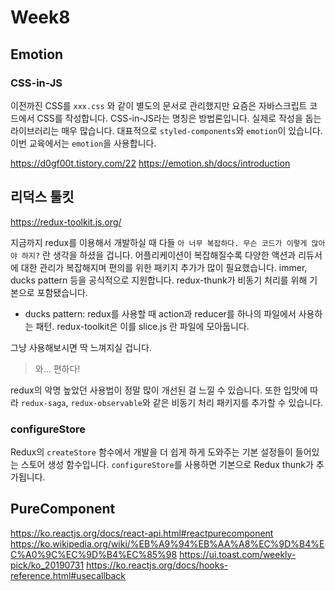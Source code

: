 # Week8

## Emotion

### CSS-in-JS

이전까진 CSS를 `xxx.css` 와 같이 별도의 문서로 관리했지만 요즘은 자바스크립트 코드에서 CSS를 작성합니다. CSS-in-JS라는 명칭은 방법론입니다. 실제로 작성을 돕는 라이브러리는 매우 많습니다. 대표적으로 `styled-components`와 `emotion`이 있습니다. 이번 교육에서는 `emotion`을 사용합니다.

<https://d0gf00t.tistory.com/22>
<https://emotion.sh/docs/introduction>

## 리덕스 툴킷

<https://redux-toolkit.js.org/>

지금까지 redux를 이용해서 개발하실 때 다들 `아 너무 복잡하다. 무슨 코드가 이렇게 많아야 하지?` 란 생각을 하셨을 겁니다. 어플리케이션이 복잡해질수록 다양한 액션과 리듀서에 대한 관리가 복잡해지며 편의를 위한 패키지 추가가 많이 필요했습니다. immer, ducks pattern 등을 공식적으로 지원합니다. redux-thunk가 비동기 처리를 위해 기본으로 포함됐습니다.

* ducks pattern: redux를 사용할 때 action과 reducer를 하나의 파일에서 사용하는 패턴. redux-toolkit은 이를 slice.js 란 파일에 모아둡니다.

그냥 사용해보시면 딱 느껴지실 겁니다.

> 와... 편하다!

redux의 악명 높았던 사용법이 정말 많이 개선된 걸 느낄 수 있습니다. 또한 입맛에 따라 `redux-saga`, `redux-observable`와 같은 비동기 처리 패키지를 추가할 수 있습니다.

### configureStore

Redux의 `createStore` 함수에서 개발을 더 쉽게 하게 도와주는 기본 설정들이 들어있는 스토어 생성 함수입니다. `configureStore`를 사용하면 기본으로 Redux thunk가 추가됩니다.

## PureComponent

<https://ko.reactjs.org/docs/react-api.html#reactpurecomponent>
<https://ko.wikipedia.org/wiki/%EB%A9%94%EB%AA%A8%EC%9D%B4%EC%A0%9C%EC%9D%B4%EC%85%98>
<https://ui.toast.com/weekly-pick/ko_20190731>
<https://ko.reactjs.org/docs/hooks-reference.html#usecallback>
